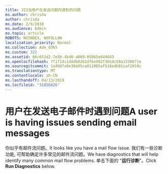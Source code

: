 ```yaml
---
title: 322当用户在发送问题时遇到的问题
ms.author: chrisda
author: chrisda
ms.date: 2/9/2018
ms.audience: Admin
ms.topic: article
ROBOTS: NOINDEX, NOFOLLOW
localization_priority: Normal
ms.collection: Adm_O365
ms.custom: 322
ms.assetid: 66c651d2-7e58-4bd8-a009-05065e644043
ms.openlocfilehash: 7f1f14c1dddb8261df6e902f3b54c58a1538671e
ms.sourcegitcommit: 1a4b8fa9e38a95ca811085af516edb81caf2018c
ms.translationtype: MT
ms.contentlocale: zh-CN
ms.lasthandoff: 04/13/2019
ms.locfileid: "31856826"
---
```

# <a name="a-user-is-having-issues-sending-email-messages"></a><span data-ttu-id="41479-102">用户在发送电子邮件时遇到问题</span><span class="sxs-lookup"><span data-stu-id="41479-102">A user is having issues sending email messages</span></span>

<span data-ttu-id="41479-103">你似乎有邮件流问题。</span><span class="sxs-lookup"><span data-stu-id="41479-103">It looks like you have a mail flow issue.</span></span> <span data-ttu-id="41479-104">我们有一些诊断功能, 可帮助确定许多常见的邮件流问题。</span><span class="sxs-lookup"><span data-stu-id="41479-104">We have diagnostics that will help identify many common mail flow problems.</span></span> <span data-ttu-id="41479-105">单击下面的 "**运行诊断**"。</span><span class="sxs-lookup"><span data-stu-id="41479-105">Click **Run Diagnostics** below.</span></span>
